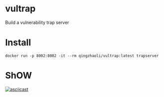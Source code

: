 # vultrap
Build a vulnerability trap server

# Install
```
docker run -p 8002:8002 -it --rm qingzhaoli/vultrap:latest trapserver
```

# ShOW

[![asciicast](https://asciinema.org/a/yUpOFCcPOqtMJ1LJDKvG93Dtw.svg)](https://asciinema.org/a/yUpOFCcPOqtMJ1LJDKvG93Dtw)